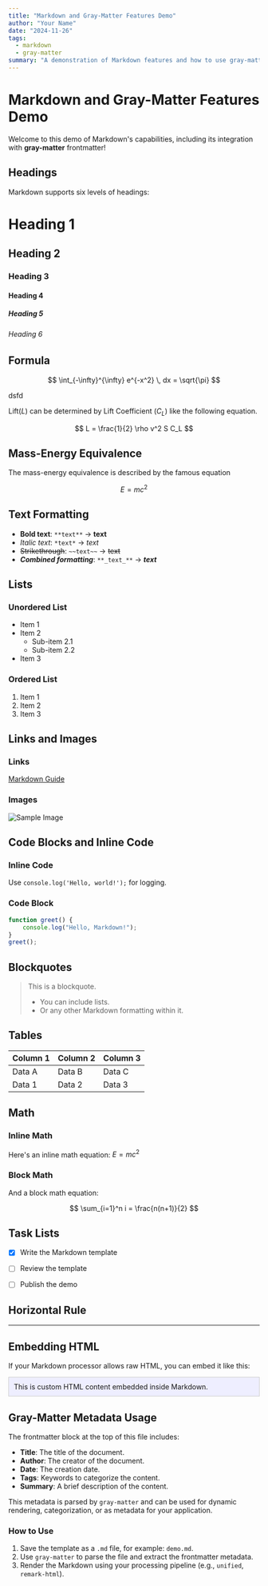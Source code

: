 ```yaml
---
title: "Markdown and Gray-Matter Features Demo"
author: "Your Name"
date: "2024-11-26"
tags: 
  - markdown
  - gray-matter
summary: "A demonstration of Markdown features and how to use gray-matter metadata."
---
```


# Markdown and Gray-Matter Features Demo

Welcome to this demo of Markdown's capabilities, including its integration with **gray-matter** frontmatter!

## Headings

Markdown supports six levels of headings:

# Heading 1
## Heading 2
### Heading 3
#### Heading 4
##### Heading 5
###### Heading 6


## Formula 

$$
\int_{-\infty}^{\infty} e^{-x^2} \, dx = \sqrt{\pi}
$$

dsfd

Lift($L$) can be determined by Lift Coefficient ($C_L$) like the following equation.

$$
L = \frac{1}{2} \rho v^2 S C_L
$$

## Mass-Energy Equivalence

The mass-energy equivalence is described by the famous equation

$$
E=mc^2
$$




## Text Formatting

- **Bold text**: `**text**` → **text**
- *Italic text*: `*text*` → *text*
- ~~Strikethrough~~: `~~text~~` → ~~text~~
- **_Combined formatting_**: `**_text_**` → **_text_**


## Lists

### Unordered List
- Item 1
- Item 2
  - Sub-item 2.1
  - Sub-item 2.2
- Item 3

### Ordered List
1. Item 1
2. Item 2
3. Item 3



## Links and Images

### Links
[Markdown Guide](https://www.markdownguide.org)

### Images
![Sample Image](https://placehold.co/600x400)



## Code Blocks and Inline Code

### Inline Code
Use `console.log('Hello, world!');` for logging.

### Code Block
```javascript
function greet() {
    console.log("Hello, Markdown!");
}
greet();
```

## Blockquotes

> This is a blockquote.
>
> - You can include lists.
> - Or any other Markdown formatting within it.



## Tables

| Column 1 | Column 2 | Column 3 |
|----------|----------|----------|
| Data A   | Data B   | Data C   |
| Data 1   | Data 2   | Data 3   |



## Math

### Inline Math
Here's an inline math equation: $E = mc^2$

### Block Math
And a block math equation:

$$
\sum_{i=1}^n i = \frac{n(n+1)}{2}
$$


## Task Lists

- [x] Write the Markdown template
- [ ] Review the template
- [ ] Publish the demo


## Horizontal Rule

---

## Embedding HTML

If your Markdown processor allows raw HTML, you can embed it like this:

<div style="background-color: #eef; padding: 10px; border: 1px solid #ccc;">
    This is custom HTML content embedded inside Markdown.
</div>


## Gray-Matter Metadata Usage

The frontmatter block at the top of this file includes:
- **Title**: The title of the document.
- **Author**: The creator of the document.
- **Date**: The creation date.
- **Tags**: Keywords to categorize the content.
- **Summary**: A brief description of the content.

This metadata is parsed by `gray-matter` and can be used for dynamic rendering, categorization, or as metadata for your application.



### How to Use

1. Save the template as a `.md` file, for example: `demo.md`.
2. Use `gray-matter` to parse the file and extract the frontmatter metadata.
3. Render the Markdown using your processing pipeline (e.g., `unified`, `remark-html`).

